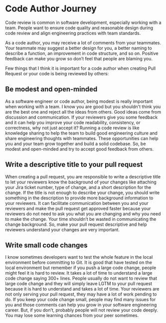 # Code Author Journey
Code review is common in software development, especially working with a team. People want to ensure code quality and reasonable design during code review and align engineering practices with team standards.

As a code author, you may receive a lot of comments from your teammates. Your teammate may suggest a better design for you, a better naming to describe a function, an improvement in code structure, and so on. Positive feedback can make you grow so don’t feel that people are blaming you.

Few things that I think it is important for a code author when creating Pull Request or your code is being reviewed by others:

## Be modest and open-minded

As a software engineer or code author, being modest is really important when working with a team. I know you are good but you shouldn't think you are the best one and reject all the ideas from others. Good ideas come from discussion and communication. If your reviewers give you some feedback and it can help you improve your code readability, consistency, or correctness, why not just accept it? Running a code review is like knowledge sharing to help the team to build good engineering culture and share engineering thoughts with teammates. These opportunities can help you and your team grow together and build a solid codebase. So, be modest and open-minded and try to accept good feedback from others.

## Write a descriptive title to your pull request  

When creating a pull request, you are responsible to write a descriptive title to let your reviewers know the background of your changes like attaching your Jira ticket number, type of change, and a short description for the change. If the title is not enough to describe your change, you should write something in the description to provide more background information to your reviewers. It can facilitate communication between you and your reviewers and make the pull request get approved faster because your reviewers do not need to ask you what you are changing and why you need to make the change. Your time shouldn’t be wasted in communicating the change background. So, make your pull request descriptive and help reviewers understand your changes are very important.

## Write small code changes

I know sometimes developers want to test the whole feature in the local environment before committing to Git. It is good that have tested on the local environment but remember if you push a large code change, people might feel it is hard to review. It takes a lot of time to understand a large code change saying 300+ lines. People usually do not want to review that large code change and they will simply leave LGTM to your pull request because it is hard to understand and takes a lot of time. Your reviewers are not only serving your pull request, they may have a lot of work pending to do. If you keep your code change small, people may find many issues for you and those comments can help you grow in your software engineering career. But, if you don’t, probably people will not review your code deeply. You may lose some learning chances from your peer sometimes.